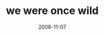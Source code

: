 ---
layout: base.njk
title : 'we were once wild' 
view_title : 'we were once wild' 
year : '2006' 
date : '2006-11-07' 
img_file : '/drawing/wewereoncewild.png' 
html_file : 'wewereoncewild' 
next_html : 'butthedoctorsaidyoushouldre.html' 
year_order : '288' 
permalink : "title/{{html_file}}.html"
---